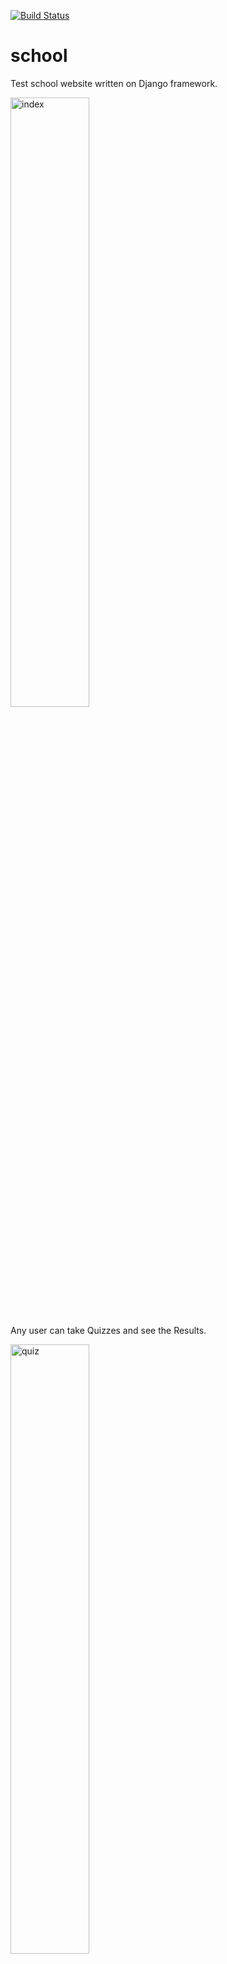 [![Build Status](https://travis-ci.org/sashabrava/school.svg?branch=master)](https://travis-ci.org/sashabrava/school)
# school

Test school website written on Django framework.

<img src="https://user-images.githubusercontent.com/11160215/59548887-e0566680-8f5d-11e9-886c-41d048074328.PNG" alt="index" width="50%" />

Any user can take Quizzes and see the Results.

<img src="https://user-images.githubusercontent.com/11160215/59548888-e0eefd00-8f5d-11e9-95be-c026e886c840.PNG" alt="quiz" width="50%" />

Logged in users can look at the history of their Results.

<img src="https://user-images.githubusercontent.com/11160215/59548892-e0eefd00-8f5d-11e9-8c8f-5bbce5d28b58.PNG" alt="user-results" width="50%" />

Logged in users can edit their Profile

<img src="https://user-images.githubusercontent.com/11160215/59548890-e0eefd00-8f5d-11e9-8c8d-bf35ffca9b97.PNG" alt="user-edit" width="50%" />

Administrators can see correct Replies on Quizzes

<img src="https://user-images.githubusercontent.com/11160215/59548886-e0566680-8f5d-11e9-96c2-36ea61354024.PNG" alt="correct-replies" width="50%" />

Administrators can see all Quizzes Results and filter them by Quiz and User.

<img src="https://user-images.githubusercontent.com/11160215/59548884-e0566680-8f5d-11e9-9110-99f64f7d7275.PNG" alt="admin-results" width="50%" />

Administrator can see all Quizzes Results using Django REST page with django_filter.

<img src="https://user-images.githubusercontent.com/11160215/59737096-f5384000-9264-11e9-9da2-b1265ff3fce3.PNG" alt="admin-results-api" width="50%" />

Administrator can upload new Quizzes, created in XML format (example file for upload is 1.xml in the root of project)

<img src="https://user-images.githubusercontent.com/11160215/59548889-e0eefd00-8f5d-11e9-8b10-ee4d2d624ae5.PNG" alt="upload-test" width="50%" />
